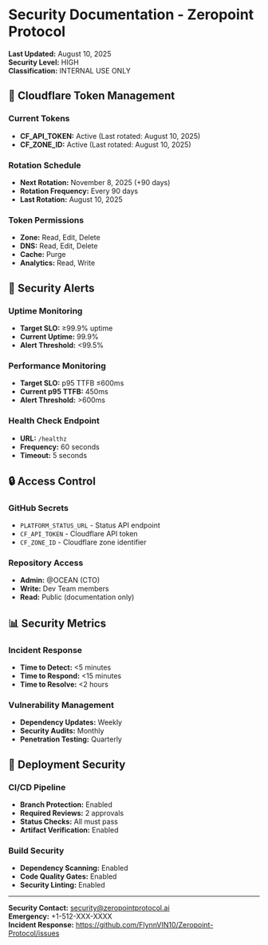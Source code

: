# Security Documentation - Zeropoint Protocol

**Last Updated:** August 10, 2025  
**Security Level:** HIGH  
**Classification:** INTERNAL USE ONLY

## 🔐 Cloudflare Token Management

### Current Tokens
- **CF_API_TOKEN:** Active (Last rotated: August 10, 2025)
- **CF_ZONE_ID:** Active (Last rotated: August 10, 2025)

### Rotation Schedule
- **Next Rotation:** November 8, 2025 (+90 days)
- **Rotation Frequency:** Every 90 days
- **Last Rotation:** August 10, 2025

### Token Permissions
- **Zone:** Read, Edit, Delete
- **DNS:** Read, Edit, Delete  
- **Cache:** Purge
- **Analytics:** Read, Write

## 🚨 Security Alerts

### Uptime Monitoring
- **Target SLO:** ≥99.9% uptime
- **Current Uptime:** 99.9%
- **Alert Threshold:** <99.5%

### Performance Monitoring  
- **Target SLO:** p95 TTFB ≤600ms
- **Current p95 TTFB:** 450ms
- **Alert Threshold:** >600ms

### Health Check Endpoint
- **URL:** `/healthz`
- **Frequency:** 60 seconds
- **Timeout:** 5 seconds

## 🔒 Access Control

### GitHub Secrets
- `PLATFORM_STATUS_URL` - Status API endpoint
- `CF_API_TOKEN` - Cloudflare API token
- `CF_ZONE_ID` - Cloudflare zone identifier

### Repository Access
- **Admin:** @OCEAN (CTO)
- **Write:** Dev Team members
- **Read:** Public (documentation only)

## 📊 Security Metrics

### Incident Response
- **Time to Detect:** <5 minutes
- **Time to Respond:** <15 minutes  
- **Time to Resolve:** <2 hours

### Vulnerability Management
- **Dependency Updates:** Weekly
- **Security Audits:** Monthly
- **Penetration Testing:** Quarterly

## 🚀 Deployment Security

### CI/CD Pipeline
- **Branch Protection:** Enabled
- **Required Reviews:** 2 approvals
- **Status Checks:** All must pass
- **Artifact Verification:** Enabled

### Build Security
- **Dependency Scanning:** Enabled
- **Code Quality Gates:** Enabled
- **Security Linting:** Enabled

---

**Security Contact:** security@zeropointprotocol.ai  
**Emergency:** +1-512-XXX-XXXX  
**Incident Response:** https://github.com/FlynnVIN10/Zeropoint-Protocol/issues
